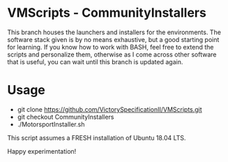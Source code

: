 # VMScripts - CommunityInstallers

This branch houses the launchers and installers for the environments.
The software stack given is by no means exhaustive, but a good starting
point for learning. If you know how to work with BASH, feel free to extend
the scripts and personalize them, otherwise as I come across other software
that is useful, you can wait until this branch is updated again.

# Usage

 - git clone https://github.com/VictorySpecificationII/VMScripts.git
 - git checkout CommunityInstallers
 - ./MotorsportInstaller.sh

This script assumes a FRESH installation of Ubuntu 18.04 LTS.

Happy experimentation!


